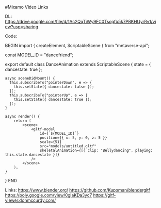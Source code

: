 #Mixamo Video Links

DL: https://drive.google.com/file/d/1Ac2QqTiWy9FC0Tsogfb5k7PBKHUyrRv1/view?usp=sharing

Code:

BEGIN
import { createElement, ScriptableScene } from "metaverse-api";

const MODEL_ID = "dancefriend";

export default class DanceAnimation extends ScriptableScene {
    state = {
        dancestate: true
    };

    async sceneDidMount() {
      this.subscribeTo("pointerDown", e => {
        this.setState({ dancestate: false });
      });
      this.subscribeTo("pointerUp", e => {
        this.setState({ dancestate: true });
      });
    }

    async render() {
        return (
            <scene>
                <gltf-model
                    id={`${MODEL_ID}`}
                    position={{ x: 5, y: 0, z: 5 }}
                    scale={51}
                    src="models/untitled.gltf"
                    skeletalAnimation={[{ clip: "Bellydancing", playing: this.state.dancestate }]}
                />
            </scene>
        );
    }
}
END


Links:
https://www.blender.org/
https://github.com/Kupoman/blendergltf
https://poly.google.com/view/0glaKDa3yc7
https://gltf-viewer.donmccurdy.com/

